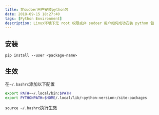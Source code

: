 ```yaml
---
title: 非sudoer用户安装python包
date: 2018-09-15 18:27:40
tags: [Python Environment]
description: Linux环境下无 root 权限或非 sudoer 用户如何成功安装 python 包
---
```


## 安装

```shell
pip install --user <package-name>
```

## 生效

在`~/.bashrc`添加以下配置

```bash
export PATH=~/.local/bin:$PATH
export PYTHONPATH=$HOME/.local/lib/<python-version>/site-packages
```

`source ~/.bashrc`执行生效
